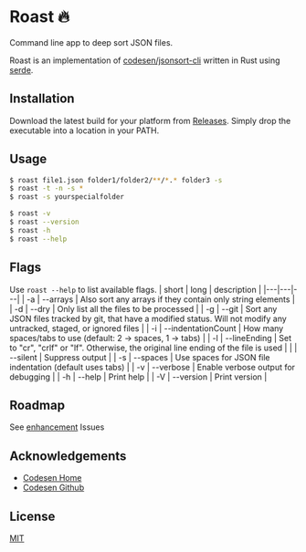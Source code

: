 
# Roast :fire:
Command line app to deep sort JSON files.

Roast is an implementation of [codesen/jsonsort-cli](https://github.com/codsen/codsen/tree/main/packages/json-sort-cli) written in Rust using [serde](https://github.com/serde-rs/json).

## Installation

Download the latest build for your platform from [Releases](https://github.com/kressnick25/roast/releases). Simply drop the executable into a location in your PATH.


## Usage

```sh
$ roast file1.json folder1/folder2/**/*.* folder3 -s
$ roast -t -n -s *
$ roast -s yourspecialfolder

$ roast -v
$ roast --version
$ roast -h
$ roast --help
```

## Flags
Use `roast --help` to list available flags.
| short | long | description |
|---|---|---|
| -a | --arrays | Also sort any arrays if they contain only string elements |
| -d | --dry | Only list all the files to be processed |
| -g | --git | Sort any JSON files tracked by git, that have a modified status. Will not modify any untracked, staged, or ignored files |
| -i | --indentationCount | How many spaces/tabs to use (default: 2 -> spaces, 1 -> tabs) |
| -l | --lineEnding | Set to "cr", "crlf" or "lf". Otherwise, the original line ending of the file is used |
|   | --silent | Suppress output |
| -s | --spaces | Use spaces for JSON file indentation (default uses tabs) |
| -v | --verbose | Enable verbose output for debugging |
| -h | --help | Print help |
| -V | --version | Print version |

## Roadmap

See [enhancement](https://github.com/kressnick25/roast/issues?q=is%3Aopen+is%3Aissue+label%3Aenhancement) Issues

## Acknowledgements

 - [Codesen Home](https://codsen.com/os/json-sort-cli)
 - [Codesen Github](https://github.com/codsen/codsen/tree/main/packages/json-sort-cli)


## License

[MIT](https://choosealicense.com/licenses/mit/)

